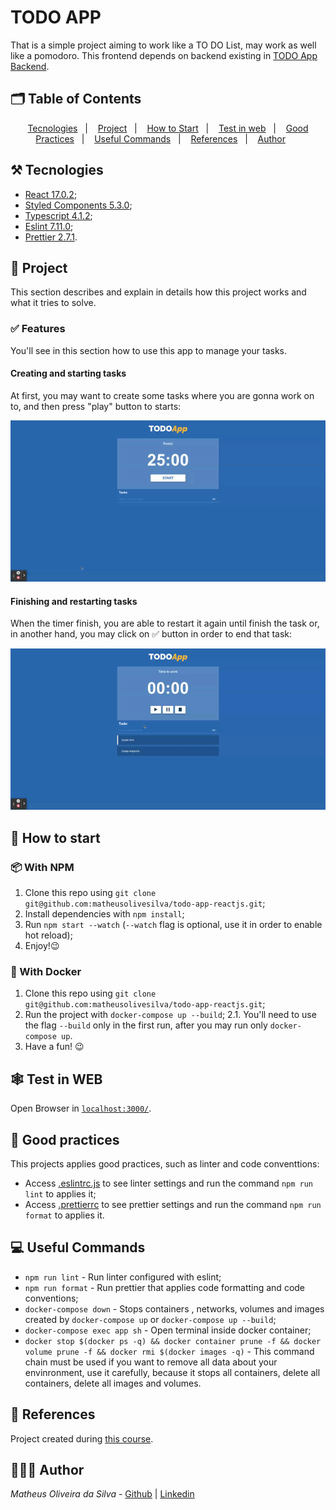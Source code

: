  # TODO APP

That is a simple project aiming to work like a TO DO List, may work as well like a pomodoro. This frontend depends on backend existing in [TODO App Backend](https://github.com/matheusolivesilva/todo-app-nestjs).

## 🗂️ Table of Contents

<p align="center">
  <a href="#%EF%B8%8F-tecnologies">Tecnologies</a>&nbsp;&nbsp;&nbsp;|&nbsp;&nbsp;&nbsp;
  <a href="#--project">Project</a>&nbsp;&nbsp;&nbsp;|&nbsp;&nbsp;&nbsp;
  <a href="#-how-to-start">How to Start</a>&nbsp;&nbsp;&nbsp;|&nbsp;&nbsp;&nbsp;
  <a href="#%EF%B8%8F-test-in-web">Test in web</a>&nbsp;&nbsp;&nbsp;|&nbsp;&nbsp;&nbsp;
  <a href="#-good-practices">Good Practices</a>&nbsp;&nbsp;&nbsp;|&nbsp;&nbsp;&nbsp;
  <a href="#-useful-commands">Useful Commands</a>&nbsp;&nbsp;&nbsp;|&nbsp;&nbsp;&nbsp;
  <a href="#-references">References</a>&nbsp;&nbsp;&nbsp;|&nbsp;&nbsp;&nbsp;
  <a href="#-author">Author</a>&nbsp;&nbsp;&nbsp;&nbsp;&nbsp;&nbsp;
</p>

## ⚒️ Tecnologies

- [React 17.0.2](https://reactjs.org/);
- [Styled Components 5.3.0](https://styled-components.com/);
- [Typescript 4.1.2](https://www.typescriptlang.org/);
- [Eslint 7.11.0](https://eslint.org/);
- [Prettier 2.7.1](https://prettier.io/).

## 📝  Project
This section describes and explain in details how this project works and what it tries to solve.

### ✅  Features
You'll see in this section how to use this app to manage your tasks.

#### Creating and starting tasks
At first, you may want to create some tasks where you are gonna work on to, and then press "play" button to starts:

![Creating and starting tasks](public/create-task.gif)


#### Finishing and restarting tasks
When the timer finish, you are able to restart it again until finish the task or, in another hand, you may click on ✅ button in order to end that task:

![Finishing and restarting tasks](public/finishing-task.gif)

## 🚀 How to start

### 📦 With NPM

1. Clone this repo using `git clone git@github.com:matheusolivesilva/todo-app-reactjs.git`;
2. Install dependencies with `npm install`;
3. Run `npm start --watch` (`--watch` flag is optional, use it in order to enable hot reload);
4. Enjoy!😉

### 🐋 With Docker

1. Clone this repo using `git clone git@github.com:matheusolivesilva/todo-app-reactjs.git`;
2. Run the project with `docker-compose up --build`;
   2.1. You'll need to use the flag `--build` only in the first run, after you may run only `docker-compose up`.
3. Have a fun! 😉

## 🕸️ Test in WEB

Open Browser in [`localhost:3000/`](http://localhost:3000/).

## 🏅 Good practices
This projects applies good practices, such as linter and code conventtions:
- Access [.eslintrc.js](.eslintrc.js) to see linter settings and run the command `npm run lint` to applies it;
- Access [.prettierrc](.prettierrc) to see prettier settings and run the command `npm run format` to applies it.


## 💻 Useful Commands
- `npm run lint` - Run linter configured with eslint;
- `npm run format` - Run prettier that applies code formatting and code conventions;
- `docker-compose down` - Stops containers , networks, volumes and images created by `docker-compose up` or `docker-compose up --build`;
- `docker-compose exec app sh` - Open terminal inside docker container;
- `docker stop $(docker ps -q) && docker container prune -f && docker volume prune -f && docker rmi $(docker images -q)` - This command chain must be used if you want to remove all data about your envinronment, use it carefully, because it stops all containers, delete all containers, delete all images and volumes.

## 📖 References
Project created during [this course](https://youtube.com/playlist?list=PLiPDj1LrYXr0M1gXepUacs9FvL4dJU40q).

## 🧑🏻‍💻 Author
*Matheus Oliveira da Silva* - [Github](https://github.com/matheusolivesilva) | [Linkedin](https://www.linkedin.com/in/matheusoliveirasilva/)
